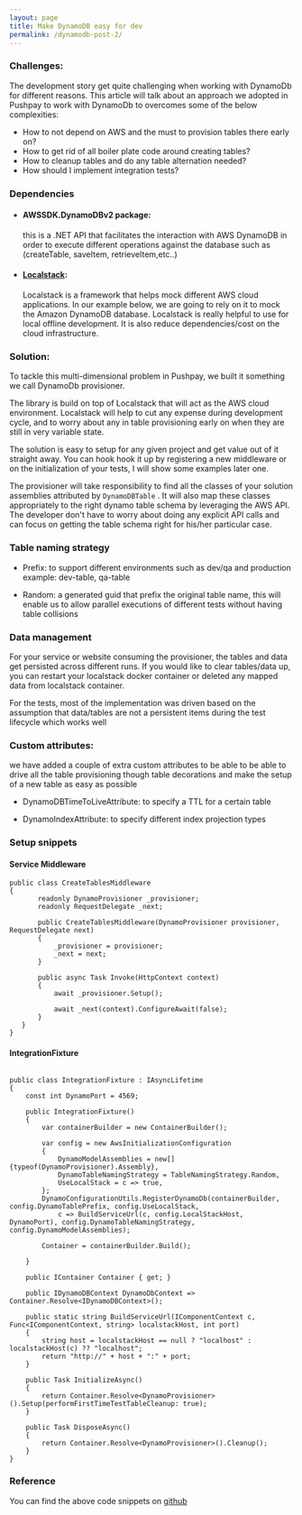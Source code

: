 ```yaml
---
layout: page
title: Make DynamoDB easy for dev
permalink: /dynamodb-post-2/
---
```


### Challenges:

The development story get quite challenging when working with DynamoDb for different reasons. 
This article will talk about an approach we adopted in Pushpay to work with DynamoDb to overcomes some of the below complexities:
- How to not depend on AWS and the must to provision tables there early on?
- How to get rid of all boiler plate code around creating tables?
- How to cleanup tables and do any table alternation needed?
- How should I implement integration tests?


### Dependencies

- #### AWSSDK.DynamoDBv2 package:
  this is a .NET API that facilitates the interaction with AWS DynamoDB in order to execute different operations against the database such as (createTable, saveItem, retrieveItem,etc..)

- #### [Localstack](https://github.com/localstack/localstack): 
  Localstack is a framework that helps mock different AWS cloud applications. In our example below, we are going to rely on it to mock the Amazon DynamoDB database.
  Localstack is really helpful to use for local offline development. It is also reduce dependencies/cost on the cloud infrastructure. 



### Solution:

To tackle this multi-dimensional problem in Pushpay, we built it something we call DynamoDb provisioner.

The library is build on top of Localstack that will act as the AWS cloud environment. Localstack will help to cut any expense 
during development cycle, and to worry about any in table provisioning  early on when they are still in very variable state.

The solution is easy to setup for any given project and get value out of it straight away. You can hook hook it up by registering 
a new middleware or on the initialization of your tests, I will show some examples later one.

The provisioner will take responsibility to find all the classes of your solution assemblies attributed by `DynamoDBTable` .  It will also map these classes appropriately to the right dynamo table schema by leveraging the AWS API.
The developer don't have to worry about doing any explicit API calls and can focus on getting the table schema right for his/her particular case.

### Table naming strategy

- Prefix: to support different environments such as dev/qa and production example:
dev-table, qa-table


- Random: a generated guid that prefix the original table name, this will enable us to allow parallel executions of different tests
without having table collisions


### Data management

For your service or website consuming the provisioner, the tables and data get persisted across different runs.
If you would like to clear tables/data up, you can restart your localstack docker container or deleted any mapped data from localstack container.

For the tests, most of the implementation was driven based on the assumption that data/tables are not a persistent items during 
the test lifecycle which works well


### Custom attributes:

we have added a couple of extra custom attributes to be able to be able to drive all the table provisioning though table decorations
and make the setup of a new table as easy as possible

- DynamoDBTimeToLiveAttribute: to specify a TTL for a certain table

- DynamoIndexAttribute: to specify different index projection types



### Setup snippets


#### Service Middleware


 ```
public class CreateTablesMiddleware
{
        readonly DynamoProvisioner _provisioner;
        readonly RequestDelegate _next;

        public CreateTablesMiddleware(DynamoProvisioner provisioner, RequestDelegate next)
        {
            _provisioner = provisioner;
            _next = next;
        }

        public async Task Invoke(HttpContext context)
        {
            await _provisioner.Setup();

            await _next(context).ConfigureAwait(false);
        }
    }
}

  ```

#### IntegrationFixture


```

public class IntegrationFixture : IAsyncLifetime
{
    const int DynamoPort = 4569;

    public IntegrationFixture()
    {
        var containerBuilder = new ContainerBuilder();

        var config = new AwsInitializationConfiguration
        {
            DynamoModelAssemblies = new[] {typeof(DynamoProvisioner).Assembly},
            DynamoTableNamingStrategy = TableNamingStrategy.Random,
            UseLocalStack = c => true,
        };
        DynamoConfigurationUtils.RegisterDynamoDb(containerBuilder, config.DynamoTablePrefix, config.UseLocalStack,
            c => BuildServiceUrl(c, config.LocalStackHost, DynamoPort), config.DynamoTableNamingStrategy, config.DynamoModelAssemblies);
        
        Container = containerBuilder.Build();

    }

    public IContainer Container { get; }

    public IDynamoDBContext DynamoDbContext => Container.Resolve<IDynamoDBContext>();

    public static string BuildServiceUrl(IComponentContext c, Func<IComponentContext, string> localstackHost, int port)
    {
        string host = localstackHost == null ? "localhost" : localstackHost(c) ?? "localhost";
        return "http://" + host + ":" + port;
    }

    public Task InitializeAsync()
    {
        return Container.Resolve<DynamoProvisioner>().Setup(performFirstTimeTestTableCleanup: true);
    }

    public Task DisposeAsync()
    {
        return Container.Resolve<DynamoProvisioner>().Cleanup();
    }
}

```

### Reference
You can find the above code snippets on [github](https://github.com/hzawawi/DynamoProvisioner)